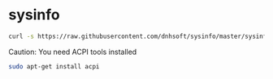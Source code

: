 # sysinfo 

```bash
curl -s https://raw.githubusercontent.com/dnhsoft/sysinfo/master/sysinfo.sh | sudo bash
```

Caution: You need ACPI tools installed 
```bash
sudo apt-get install acpi
```
